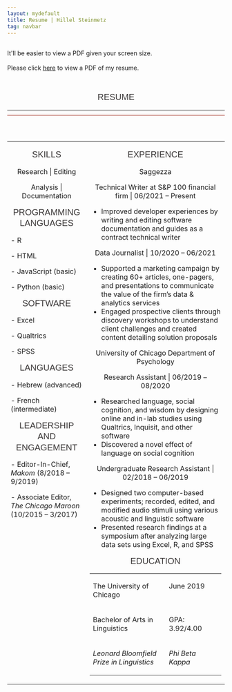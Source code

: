```yaml
---
layout: mydefault
title: Resume | Hillel Steinmetz
tag: navbar
---
```


<div class="mobilecont">
</div>
<p class="mobile">
<br>
It'll be easier to view a PDF given your screen size.
<br><br>
Please click <a href="/content/resume-hillelsteinmetz.pdf">here</a> to view a PDF of my resume.
</p>
  <div class="resume">
    <p class="resume">
    <br>
    <h1 style="margin-top:12.0pt;margin-right:0in;margin-bottom:6.0pt;margin-left:0in;text-align:center;line-height:150%;font-size:17px;font-family:Helvetica;color:#3B3838;font-weight:normal;"><span style="font-family: Helvetica; font-size: 20px;">RESUME</span></h1>
    <div align="center">
      <table style="border-collapse:collapse;border:none;">
      <tbody>
          <tr>
              <td style="width: 6.5in;border-top: none;border-right: none;border-left: none;border-image: initial;border-bottom: 1pt solid rgb(148, 17, 0);padding: 0in 5.4pt;height: 9pt;vertical-align: top;">
              </td>
          </tr>
          </tbody>
      </table>
    </div>
<div align="center">
<p style='margin:0in;font-size:16px;font-family:"Times New Roman",serif;margin-top:6.0pt;margin-right:0in;margin-bottom:.25in;margin-left:0in;line-height:140%;'><span style="font-family: Helvetica;"><span style="font-size: 14px; line-height: 140%; color: rgb(13, 13, 13);">&nbsp;</span></span></p>
<div align="center" style='margin:0in;font-size:16px;font-family:"Times New Roman",serif;'>
</div>
<div align="center">
    <table border="0" cellspacing="0" cellpadding="0">
        <tbody>
            <tr>
                <td width="186" valign="top">
                    <h1 style="margin-top:12.0pt;margin-right:0in;margin-bottom:6.0pt;margin-left:0in;text-align:center;line-height:150%;font-size:17px;font-family:Helvetica;color:#3B3838;font-weight:normal;"><span style="font-family: Helvetica; font-size: 20px;">
                        SKILLS
                    </span></h1>
                    <p align="center">
                        Research | Editing
                    </p>
                    <p align="center">
                        Analysis | Documentation
                    </p>
                    <h1 style="margin-top:12.0pt;margin-right:0in;margin-bottom:6.0pt;margin-left:0in;text-align:center;line-height:150%;font-size:17px;font-family:Helvetica;color:#3B3838;font-weight:normal;"><span style="font-family: Helvetica; font-size: 20px;">
                        PROGRAMMING LANGUAGES
                    </span></h1>
                    <p>
                        - R
                    </p>
                    <p>
                        - HTML
                    </p>
                    <p>
                        - JavaScript (basic)
                    </p>
                    <p>
                        - Python (basic)
                    </p>
                    <h1 style="margin-top:12.0pt;margin-right:0in;margin-bottom:6.0pt;margin-left:0in;text-align:center;line-height:150%;font-size:17px;font-family:Helvetica;color:#3B3838;font-weight:normal;"><span style="font-family: Helvetica; font-size: 20px;">
                        SOFTWARE
                    </span></h1>
                    <p>
                        - Excel
                    </p>
                    <p>
                        - Qualtrics
                    </p>
                    <p>
                        - SPSS
                    </p>
                    <h1 style="margin-top:12.0pt;margin-right:0in;margin-bottom:6.0pt;margin-left:0in;text-align:center;line-height:150%;font-size:17px;font-family:Helvetica;color:#3B3838;font-weight:normal;"><span style="font-family: Helvetica; font-size: 20px;">
                        LANGUAGES
                    </span></h1>
                    <p>
                        - Hebrew (advanced)
                    </p>
                    <p>
                        - French (intermediate)
                    </p>
                    <h1 style="margin-top:12.0pt;margin-right:0in;margin-bottom:6.0pt;margin-left:0in;text-align:center;line-height:150%;font-size:17px;font-family:Helvetica;color:#3B3838;font-weight:normal;"><span style="font-family: Helvetica; font-size: 20px;">
                        LEADERSHIP AND ENGAGEMENT
                    </span></h1>
                    <p>
                        - Editor-In-Chief,<em> Makom </em>(8/2018 – 9/2019)
                    </p>
                    <p>
                        - Associate Editor<em>, The Chicago Maroon </em>
                        (10/2015 – 3/2017)
                    </p>
                </td>
                <td width="510" valign="top">
                    <h1 style="margin-top:12.0pt;margin-right:0in;margin-bottom:6.0pt;margin-left:0in;text-align:center;line-height:150%;font-size:17px;font-family:Helvetica;color:#3B3838;font-weight:normal;"><span style="font-family: Helvetica; font-size: 20px;">EXPERIENCE
                    </span></h1>
                    <p align="center">
                        Saggezza
                    </p>
                    <p align="center">
                        Technical Writer at S&amp;P 100 financial firm |
                        06/2021 – Present
                    </p>
                    <ul>
                        <li>
                            Improved developer experiences by writing and
                            editing software documentation and guides as a
                            contract technical writer
                        </li>
                    </ul>
                    <p align="center">
                        Data Journalist | 10/2020 – 06/2021
                    </p>
                    <ul>
                        <li>
                            Supported a marketing campaign by creating 60+
                            articles, one-pagers, and presentations to
                            communicate the value of the firm’s data &amp;
                            analytics services
                        </li>
                        <li>
                            Engaged prospective clients through discovery
                            workshops to understand client challenges and
                            created content detailing solution proposals
                        </li>
                    </ul>
                    <p align="center">
                        University of Chicago Department of Psychology
                    </p>
                    <p align="center">
                        Research Assistant | 06/2019 – 08/2020
                    </p>
                    <ul>
                        <li>
                            Researched language, social cognition, and wisdom
                            by designing online and in-lab studies using
                            Qualtrics, Inquisit, and other software<u></u>
                        </li>
                        <li>
                            Discovered a novel effect of language on social
                            cognition<u></u>
                        </li>
                    </ul>
                    <p align="center">
                        Undergraduate Research Assistant | 02/2018 – 06/2019
                    </p>
                    <ul>
                        <li>
                            Designed two computer-based experiments; recorded,
                            edited, and modified audio stimuli using various
                            acoustic and linguistic software
                        </li>
                        <li>
                            Presented research findings at a symposium after
                            analyzing large data sets using Excel, R, and SPSS
                        </li>
                    </ul>
                    <h1 style="margin-top:12.0pt;margin-right:0in;margin-bottom:6.0pt;margin-left:0in;text-align:center;line-height:150%;font-size:17px;font-family:Helvetica;color:#3B3838;font-weight:normal;"><span style="font-family: Helvetica; font-size: 20px;">
                        EDUCATION
                    </span></h1>
                    <table border="0" cellspacing="0" cellpadding="0">
                        <tbody>
                            <tr>
                                <td width="288" valign="top">
                                    <p>
                                        The University of Chicago
                                    </p>
                                </td>
                                <td width="173" valign="top">
                                    <p>
                                        June 2019
                                    </p>
                                </td>
                            </tr>
                            <tr>
                                <td width="288" valign="top">
                                    <p>
                                        Bachelor of Arts in Linguistics
                                    </p>
                                </td>
                                <td width="173" valign="top">
                                    <p>
                                        GPA: 3.92/4.00
                                    </p>
                                </td>
                            </tr>
                            <tr>
                                <td width="288" valign="top">
                                    <p>
                                        <em>
                                            Leonard Bloomfield Prize in
                                            Linguistics
                                        </em>
                                    </p>
                                </td>
                                <td width="173" valign="top">
                                    <p>
                                        <em>Phi Beta Kappa</em>
                                    </p>
                                </td>
                            </tr>
                        </tbody>
                    </table>
</div>
